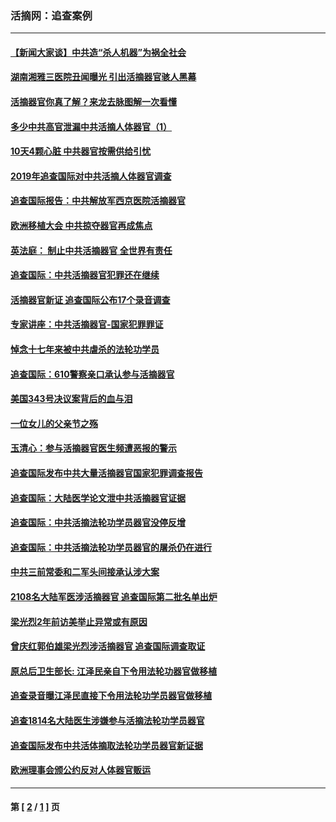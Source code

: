 ### 活摘网：追查案例
---
#### [【新闻大家谈】中共造“杀人机器”为祸全社会](../../pages/nf5880/n14056645.md?08220430) 
#### [湖南湘雅三医院丑闻曝光 引出活摘器官骇人黑幕](../../pages/nf5880/n14051847.md?08220430) 
#### [活摘器官你真了解？来龙去脉图解一次看懂](../../pages/nf5880/n13013820.md?08220430) 
#### [多少中共高官泄漏中共活摘人体器官（1）](../../pages/nf5880/n12671234.md?08220430) 
#### [10天4颗心脏 中共器官按需供给引忧](../../pages/nf5880/n12326366.md?08220430) 
#### [2019年追查国际对中共活摘人体器官调查](../../pages/nf5880/n11917733.md?08220430) 
#### [追查国际报告：中共解放军西京医院活摘器官](../../pages/nf5880/n11838359.md?08220430) 
#### [欧洲移植大会 中共掠夺器官再成焦点](../../pages/nf5880/n11538883.md?08220430) 
#### [英法庭： 制止中共活摘器官 全世界有责任](../../pages/nf5880/n11330691.md?08220430) 
#### [追查国际：中共活摘器官犯罪还在继续](../../pages/nf5880/n11218301.md?08220430) 
#### [活摘器官新证 追查国际公布17个录音调查](../../pages/nf5880/n10897744.md?08220430) 
#### [专家讲座：中共活摘器官-国家犯罪罪证](../../pages/nf5880/n8828153.md?08220430) 
#### [悼念十七年来被中共虐杀的法轮功学员](../../pages/nf5880/n8124823.md?08220430) 
#### [追查国际：610警察亲口承认参与活摘器官](../../pages/nf5880/n8109067.md?08220430) 
#### [美国343号决议案背后的血与泪](../../pages/nf5880/n8020684.md?08220430) 
#### [一位女儿的父亲节之殇](../../pages/nf5880/n8014122.md?08220430) 
#### [玉清心：参与活摘器官医生频遭恶报的警示](../../pages/nf5880/n4637546.md?08220430) 
#### [追查国际发布中共大量活摘器官国家犯罪调查报告](../../pages/nf5880/n4613428.md?08220430) 
#### [追查国际：大陆医学论文泄中共活摘器官证据](../../pages/nf5880/n4608794.md?08220430) 
#### [追查国际：中共活摘法轮功学员器官没停反增](../../pages/nf5880/n4584075.md?08220430) 
#### [追查国际：中共活摘法轮功学员器官的屠杀仍在进行](../../pages/nf5880/n4299154.md?08220430) 
#### [中共三前常委和二军头间接承认涉大案](../../pages/nf5880/n4286244.md?08220430) 
#### [2108名大陆军医涉活摘器官 追查国际第二批名单出炉](../../pages/nf5880/n4284769.md?08220430) 
#### [梁光烈2年前访美举止异常或有原因](../../pages/nf5880/n4279686.md?08220430) 
#### [曾庆红郭伯雄梁光烈涉活摘器官 追查国际调查取证](../../pages/nf5880/n4278462.md?08220430) 
#### [原总后卫生部长: 江泽民亲自下令用法轮功器官做移植](../../pages/nf5880/n4263864.md?08220430) 
#### [追查录音曝江泽民直接下令用法轮功学员器官做移植](../../pages/nf5880/n4261268.md?08220430) 
#### [追查1814名大陆医生涉嫌参与活摘法轮功学员器官](../../pages/nf5880/n4259055.md?08220430) 
#### [追查国际发布中共活体摘取法轮功学员器官新证据](../../pages/nf5880/n4258255.md?08220430) 
#### [欧洲理事会颁公约反对人体器官贩运](../../pages/nf5880/n4206955.md?08220430) 

---
#### 第 [ [2](./2.md?08220430) / [1](./1.md?08220430) ] 页
